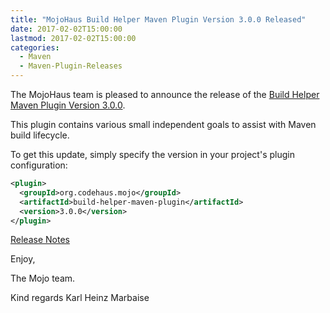 ```yaml
---
title: "MojoHaus Build Helper Maven Plugin Version 3.0.0 Released"
date: 2017-02-02T15:00:00
lastmod: 2017-02-02T15:00:00
categories:
  - Maven
  - Maven-Plugin-Releases
---
```

The MojoHaus team is pleased to announce the release of the 
[Build Helper Maven Plugin Version 3.0.0](https://www.mojohaus.org/build-helper-maven-plugin/).

This plugin contains various small independent goals to assist with Maven
build lifecycle.

To get this update, simply specify the version in your project's plugin
configuration:

```xml
<plugin>
  <groupId>org.codehaus.mojo</groupId>
  <artifactId>build-helper-maven-plugin</artifactId>
  <version>3.0.0</version>
</plugin>
```
<!-- more -->

[Release Notes](https://github.com/mojohaus/build-helper-maven-plugin/milestone/3?closed=1)

Enjoy,

The Mojo team.

Kind regards
Karl Heinz Marbaise
